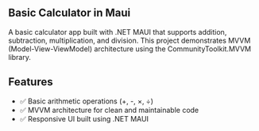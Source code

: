 ## Basic Calculator in Maui ##
A basic calculator app built with .NET MAUI that supports addition, subtraction, multiplication, and division. This project demonstrates MVVM (Model-View-ViewModel) architecture using the CommunityToolkit.MVVM library.

## Features ##

- ✅ Basic arithmetic operations (+, -, ×, ÷)
- ✅ MVVM architecture for clean and maintainable code
- ✅ Responsive UI built using .NET MAUI

